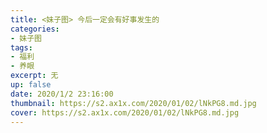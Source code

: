 ```yaml
---
title: <妹子图> 今后一定会有好事发生的
categories:
- 妹子图
tags: 
- 福利
- 养眼
excerpt: 无
up: false
date: 2020/1/2 23:16:00
thumbnail: https://s2.ax1x.com/2020/01/02/lNkPG8.md.jpg
cover: https://s2.ax1x.com/2020/01/02/lNkPG8.md.jpg
---
```

  <div align="center" class="mzt-container" >

 <p><img class="lazy-img"  data-src="https://s2.ax1x.com/2020/01/02/lNi9eI.md.jpg"></p>    

 <p><img class="lazy-img"  data-src="https://s2.ax1x.com/2020/01/02/lNP5QJ.jpg"></p>    

 <p><img class="lazy-img"  data-src="https://s2.ax1x.com/2020/01/02/lNPOJO.md.jpg"></p>    

 <p><img class="lazy-img"  data-src="https://s2.ax1x.com/2020/01/02/lNPcd0.jpg"></p>    

 <p><img class="lazy-img"  data-src="https://s2.ax1x.com/2020/01/02/lNPWJU.md.jpg"></p>    

 <p><img class="lazy-img"  data-src="https://s2.ax1x.com/2020/01/02/lNiFFf.md.jpg"></p>    

 <p><img class="lazy-img"  data-src="https://s2.ax1x.com/2020/01/02/lNikY8.md.jpg"></p>    

 <p><img class="lazy-img"  data-src="https://s2.ax1x.com/2020/01/02/lNimOs.md.jpg"></p>    

 <p><img class="lazy-img"  data-src="https://s2.ax1x.com/2020/01/02/lNiVSg.jpg"></p>    


  </div>